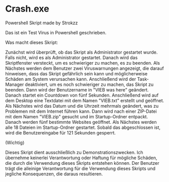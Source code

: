 # Crash.exe
Powershell Skript made by Strokzz

Das ist ein Test Virus in Powershell geschrieben.

Was macht dieses Skript:

Zunächst wird überprüft, ob das Skript als Administrator gestartet wurde. Falls nicht, wird es als Administrator gestartet. Danach wird das Skriptfenster versteckt, um es schwieriger zu machen, es zu beenden.
Als Nächstes werden dem Benutzer zwei Viruswarnungen angezeigt, die darauf hinweisen, dass das Skript gefährlich sein kann und möglicherweise Schäden am System verursachen kann.
Anschließend wird der Task-Manager deaktiviert, um es noch schwieriger zu machen, das Skript zu beenden.
Dann wird der Benutzername in "VIEB was here" geändert.
Danach startet ein Countdown von fünf Sekunden.
Anschließend wird auf dem Desktop eine Textdatei mit dem Namen "VIEB.txt" erstellt und geöffnet.
Als Nächstes wird das Datum und die Uhrzeit mehrmals geändert, was zu Problemen mit dem Internet führen kann.
Dann wird nach einer ZIP-Datei mit dem Namen "VIEB.zip" gesucht und im Startup-Ordner entpackt.
Danach werden fünf bestimmte Websites geöffnet.
Als Nächstes werden alle 18 Dateien im Startup-Ordner gestartet.
Sobald das abgeschlossen ist, wird die Benutzereingabe für 121 Sekunden gesperrt.

(Wichtig)

Dieses Skript dient ausschließlich zu Demonstrationszwecken. Ich übernehme keinerlei Verantwortung oder Haftung für mögliche Schäden, die durch die Verwendung dieses Skripts entstehen können. Der Benutzer trägt die alleinige Verantwortung für die Verwendung dieses Skripts und jegliche Konsequenzen, die daraus resultieren.
